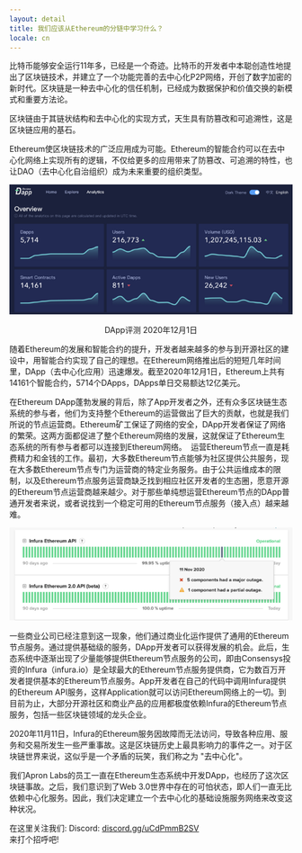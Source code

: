 ```yaml
---
layout: detail
title: 我们应该从Ethereum的分链中学习什么？
locale: cn
---
```


比特币能够安全运行11年多，已经是一个奇迹。比特币的开发者中本聪创造性地提出了区块链技术，并建立了一个功能完善的去中心化P2P网络，开创了数字加密的新时代。区块链是一种去中心化的信任机制，已经成为数据保护和价值交换的新模式和重要方法论。 

区块链由于其链状结构和去中心化的实现方式，天生具有防篡改和可追溯性，这是区块链应用的基石。

Ethereum使区块链技术的广泛应用成为可能。Ethereum的智能合约可以在去中心化网络上实现所有的逻辑，不仅给更多的应用带来了防篡改、可追溯的特性，也让DAO（去中心化自治组织）成为未来重要的组织类型。

![DApp Review December 1st, 2020](/assets/images/posts/20201219WhatweshouldlearnfromEthereumschainsplit.png)<center style="font-size:14px;">DApp评测 2020年12月1日</center>  

随着Ethereum的发展和智能合约的提升，开发者越来越多的参与到开源社区的建设中，用智能合约实现了自己的理想。在Ethereum网络推出后的短短几年时间里，DApp（去中心化应用）迅速爆发。截至2020年12月1日，Ethereum上共有14161个智能合约，5714个DApps，DApps单日交易额达12亿美元。

在Ethereum DApp蓬勃发展的背后，除了App开发者之外，还有众多区块链生态系统的参与者，他们为支持整个Ethereum的运营做出了巨大的贡献，也就是我们所说的节点运营商。Ethereum矿工保证了网络的安全，DApp开发者保证了网络的繁荣。这两方面都促进了整个Ethereum网络的发展，这就保证了Ethereum生态系统的所有参与者都可以连接到Ethereum网络。
‌
运营Ethereum节点一直是耗费精力和金钱的工作。最初，大多数Ethereum节点能够为社区提供公共服务，现在大多数Ethereum节点专门为运营商的特定业务服务。由于公共运维成本的限制，以及Ethereum节点服务运营商缺乏找到相应社区开发者的生态圈，愿意开源的Ethereum节点运营商越来越少。对于那些单纯想运营Ethereum节点的DApp普通开发者来说，或者说找到一个稳定可用的Ethereum节点服务（接入点）越来越难。

![DApp Review December 1st, 2020](/assets/images/posts/20201219WhatweshouldlearnfromEthereumschainsplit2.png)  


一些商业公司已经注意到这一现象，他们通过商业化运作提供了通用的Ethereum节点服务。通过提供基础级的服务，DApp开发者可以获得发展的机会。此后，生态系统中逐渐出现了少量能够提供Ethereum节点服务的公司，即由Consensys投资的Infura（infura.io）是全球最大的Ethereum节点服务提供商，它为数百万开发者提供基本的Ethereum节点服务。App开发者在自己的代码中调用Infura提供的Ethereum API服务，这样Application就可以访问Ethereum网络上的一切。到目前为止，大部分开源社区和商业产品的应用都极度依赖Infura的Ethereum节点服务，包括一些区块链领域的龙头企业。 

2020年11月11日，Infura的Ethereum服务因故障而无法访问，导致各种应用、服务和交易所发生一些严重事故。这是区块链历史上最具影响力的事件之一。对于区块链世界来说，这似乎是一个矛盾的玩笑，我们称之为 "去中心化"。  

我们Apron Labs的员工一直在Ethereum生态系统中开发DApp，也经历了这次区块链事故。之后，我们意识到了Web 3.0世界中存在的可怕状态，即人们一直无比依赖中心化服务。因此，我们决定建立一个去中心化的基础设施服务网络来改变这种状况。

在这里关注我们:
Discord: [discord.gg/uCdPmmB2SV](discord.gg/uCdPmmB2SV)  
来打个招呼吧!

